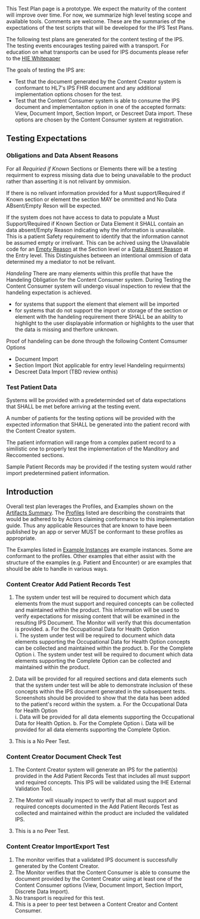 <div markdown="1" class="stu-note">

This Test Plan page is a prototype.   We expect the maturity of the content will improve over time.  For now, we summarize high level testing scope and available tools. Comments are welcome. These are the summaries of the expectations of the test scripts that will be developed for the IPS Test Plans. 

The following test plans are generated for the content testing of the IPS. The testing events encourages testing paired with a transport. For education on what transports can be used for IPS documents please refer to the [HIE Whitepaper](https://profiles.ihe.net/ITI/HIE-Whitepaper/)
</div>


The goals of testing the IPS are: 
- Test that the document generated by the Content Creator system is conformant to HL7's IPS FHIR document and any additional implementation options chosen for the test. 
- Test that the Content Consumer system is able to consume the IPS document and implementaiton option in one of the accepted formats: View, Document Import, Section Import, or Descreet Data import. These options are chosen by the Content Consumer system at registration. 

## Testing Expectations 
### Obligations and Data Absent Reasons 
For all *Requiried if Known* Sections or Elements there will be a testing requirment to express missing data due to being unavailable to the product rather than asserting it is not relivant by ommision. 

If there is no relivant information provided for a Must support/Required if Known section or element the section MAY be ommitted and No Data ABsent/Empty Reson will be expected. 

If the system does not have access to data to populate a Must Support/Required if Known Section or Data Element it SHALL contain an data absent/Empty Reason indicating why the information is unavailable. This is a patient Safety requirement to identify that the information cannot be assumed empty or irrelivant. This can be achived using the Unavailable code for an [Empty Reason](http://terminology.hl7.org/CodeSystem/list-empty-reason) at the Section level or a [Data Absent Reason](https://hl7.org/fhir/R5/valueset-data-absent-reason.html) at the Entry level. This Distinguishes between an intentional ommision of data determined my a mediator to not be relivant. 

*Handeling* 
There are many elements within this profile that have the Handeling Obligation for the Content Consumer system. During Testing the Content Consumer system will undergo visual inspection to review that the handeling expectation is achieved.
- for systems that support the element that element will be imported 
- for systems that do not support the import or storage of the section or element with the handeling requirement there SHALL be an ability to highlight to the user displayable information or highlights to the user that the data is missing and therfore unknown. 

Proof of handeling can be done through the following Content Comsumer Options
- Document Import
- Section Import (Not applicable for entry level Handeling requirments)
- Descreet Data Import (TBD review onthis)

### Test Patient Data 
Systems will be provided with a predeterminded set of data expectations that SHALL be met before arriving at the testing event. 

A number of patients for the testing options will be provided with the expected information that SHALL be generated into the patient record with the Content Creator system. 

The patient information will range from a complex patient record to a similistic one to properly test the implementation of the Manditory and Reccomented sections. 

Sample Patient Records may be provided if the testing system would rather import predetermined patient information.  


## Introduction

Overall test plan leverages the Profiles, and Examples shown on the [Artifacts Summary](artifacts.html). The [Profiles](artifacts.html#structures-resource-profiles) listed are describing the constraints that would be adhered to by Actors claiming conformance to this implementation guide. Thus any applicable Resources that are known to have been published by an app or server MUST be conformant to these profiles as appropriate.

The Examples listed in [Example Instances](artifacts.html#example-example-instances) are example instances. Some are conformant to the profiles. Other examples that either assist with the structure of the examples (e.g. Patient and Encounter) or are examples that  should be able to handle in various ways. 

### Content Creator Add Patient Records Test
1.	The system under test will be required to document which data elements from the must support and required concepts can be collected and maintained within the product. This information will be used to verify expectations for missing content that will be examined in the resulting IPS Document. The Monitor will verify that this documentation is provided.
a.	For the Occupational Data for Health Option  
i.	The system under test will be required to document which data elements supporting the Occupational Data for Health Option concepts can be collected and maintained within the product.
b.	For the Complete Option
i.	The system under test will be required to document which data elements supporting the Complete Option can be collected and maintained within the product. 

2.	Data will be provided for all required sections and data elements such that the system under test will be able to demonstrate inclusion of these concepts within the IPS document generated in the subsequent tests. Screenshots should be provided to show that the data has been added to the patient's record within the system. 
a.	For the Occupational Data for Health Option  
i.	Data will be provided for all data elements supporting the Occupational Data for Health Option.
b.	For the Complete Option
i.	Data will be provided for all data elements supporting the Complete Option.

3.	This is a No Peer Test.

### Content Creator Document Check Test
1.	The Content Creator system will generate an IPS for the patient(s) provided in the Add Patient Records Test that includes all must support and required concepts. This IPS will be validated using the IHE External Validation Tool.

2.	The Montor will visually inspect to verify that all must support and required concepts documented in the Add Patient Records Test as collected and maintained within the product are included the validated IPS.

3.	This is a no Peer Test. 

### Content Creator ImportExport Test
1.	The monitor verifies that a validated IPS document is successfully generated by the Content Creator. 
2.	The Monitor verifies that the Content Consumer is able to consume the document provided by the Content Creator using at least one of the Content Consumer options (View, Document Import, 	Section Import, Discrete Data Import). 
3.	No transport is required for this test. 
4.	This is a peer to peer test between a Content Creator and Content Consumer. 


